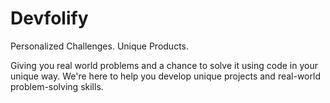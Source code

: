 # Devfolify

Personalized Challenges. Unique Products.

Giving you real world problems and a chance to solve it using code in your unique way. We're here to help you develop unique projects and real-world problem-solving skills.
